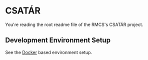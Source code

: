 # CSATÁR

You're reading the root readme file of the RMCS's CSATÁR project.

## Development Environment Setup

See the [Docker](setup/dev/Readme.md) based environment setup.